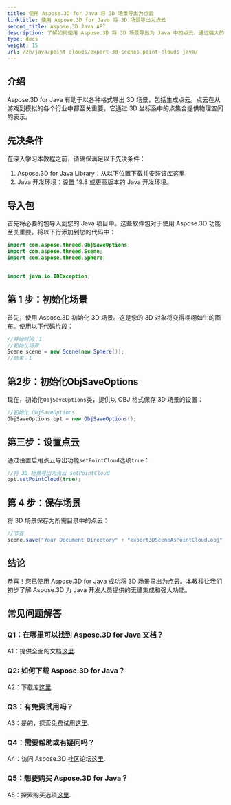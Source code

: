```yaml
---
title: 使用 Aspose.3D for Java 将 3D 场景导出为点云
linktitle: 使用 Aspose.3D for Java 将 3D 场景导出为点云
second_title: Aspose.3D Java API
description: 了解如何使用 Aspose.3D 将 3D 场景导出为 Java 中的点云。通过强大的 3D 图形和可视化增强您的应用程序。
type: docs
weight: 15
url: /zh/java/point-clouds/export-3d-scenes-point-clouds-java/
---
```

## 介绍

Aspose.3D for Java 有助于以各种格式导出 3D 场景，包括生成点云。点云在从游戏到模拟的各个行业中都至关重要，它通过 3D 坐标系中的点集合提供物理空间的表示。

## 先决条件

在深入学习本教程之前，请确保满足以下先决条件：

1.  Aspose.3D for Java Library：从以下位置下载并安装该库[这里](https://releases.aspose.com/3d/java/).
2. Java 开发环境：设置 19.8 或更高版本的 Java 开发环境。

## 导入包

首先将必要的包导入到您的 Java 项目中。这些软件包对于使用 Aspose.3D 功能至关重要。将以下行添加到您的代码中：

```java
import com.aspose.threed.ObjSaveOptions;
import com.aspose.threed.Scene;
import com.aspose.threed.Sphere;


import java.io.IOException;
```

## 第 1 步：初始化场景

首先，使用 Aspose.3D 初始化 3D 场景。这是您的 3D 对象将变得栩栩如生的画布。使用以下代码片段：

```java
//开始时间：1
//初始化场景
Scene scene = new Scene(new Sphere());
//结束：1
```

## 第2步：初始化ObjSaveOptions

现在，初始化`ObjSaveOptions`类，提供以 OBJ 格式保存 3D 场景的设置：

```java
//初始化 ObjSaveOptions
ObjSaveOptions opt = new ObjSaveOptions();
```

## 第三步：设置点云

通过设置启用点云导出功能`setPointCloud`选项`true`：

```java
//将 3D 场景导出为点云 setPointCloud
opt.setPointCloud(true);
```

## 第 4 步：保存场景

将 3D 场景保存为所需目录中的点云：

```java
//节省
scene.save("Your Document Directory" + "export3DSceneAsPointCloud.obj", opt);
```

## 结论

恭喜！您已使用 Aspose.3D for Java 成功将 3D 场景导出为点云。本教程让我们初步了解 Aspose.3D 为 Java 开发人员提供的无缝集成和强大功能。

## 常见问题解答

### Q1：在哪里可以找到 Aspose.3D for Java 文档？

 A1：提供全面的文档[这里](https://reference.aspose.com/3d/java/).

### Q2: 如何下载 Aspose.3D for Java？

A2：下载库[这里](https://releases.aspose.com/3d/java/).

### Q3：有免费试用吗？

A3：是的，探索免费试用[这里](https://releases.aspose.com/).

### Q4：需要帮助或有疑问吗？

 A4：访问 Aspose.3D 社区论坛[这里](https://forum.aspose.com/c/3d/18).

### Q5：想要购买 Aspose.3D for Java？

 A5：探索购买选项[这里](https://purchase.aspose.com/buy).